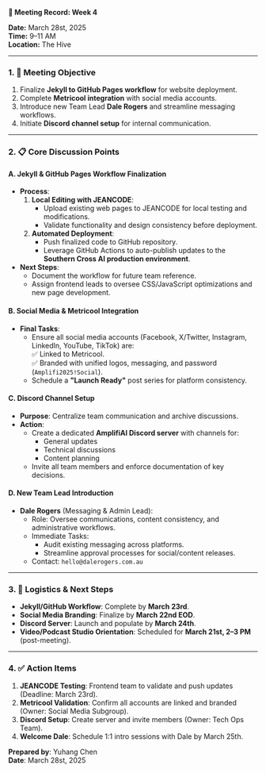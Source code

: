 **📅 Meeting Record: Week 4**  

**Date:** March 28st, 2025  
**Time:** 9–11 AM  
**Location:** The Hive  

---

### **1. 🎯 Meeting Objective**  
1. Finalize **Jekyll to GitHub Pages workflow** for website deployment.  
2. Complete **Metricool integration** with social media accounts.  
3. Introduce new Team Lead **Dale Rogers** and streamline messaging workflows.  
4. Initiate **Discord channel setup** for internal communication.  

---

### **2. 📋 Core Discussion Points**  

#### **A. Jekyll & GitHub Pages Workflow Finalization**  
- **Process**:  
  1. **Local Editing with JEANCODE**:  
     - Upload existing web pages to JEANCODE for local testing and modifications.  
     - Validate functionality and design consistency before deployment.  
  2. **Automated Deployment**:  
     - Push finalized code to GitHub repository.  
     - Leverage GitHub Actions to auto-publish updates to the **Southern Cross AI production environment**.  
- **Next Steps**:  
  - Document the workflow for future team reference.  
  - Assign frontend leads to oversee CSS/JavaScript optimizations and new page development.  

#### **B. Social Media & Metricool Integration**  
- **Final Tasks**:  
  - Ensure all social media accounts (Facebook, X/Twitter, Instagram, LinkedIn, YouTube, TikTok) are:  
    ✅ Linked to Metricool.  
    ✅ Branded with unified logos, messaging, and password (`Amplifi2025!Social`).  
  - Schedule a **"Launch Ready"** post series for platform consistency.  

#### **C. Discord Channel Setup**  
- **Purpose**: Centralize team communication and archive discussions.  
- **Action**:  
  - Create a dedicated **AmplifiAI Discord server** with channels for:  
    - General updates  
    - Technical discussions  
    - Content planning  
  - Invite all team members and enforce documentation of key decisions.  

#### **D. New Team Lead Introduction**  
- **Dale Rogers** (Messaging & Admin Lead):  
  - Role: Oversee communications, content consistency, and administrative workflows.  
  - Immediate Tasks:  
    - Audit existing messaging across platforms.  
    - Streamline approval processes for social/content releases.  
  - Contact: `hello@dalerogers.com.au`  

---

### **3. 🚀 Logistics & Next Steps**  
- **Jekyll/GitHub Workflow**: Complete by **March 23rd**.  
- **Social Media Branding**: Finalize by **March 22nd EOD**.  
- **Discord Server**: Launch and populate by **March 24th**.  
- **Video/Podcast Studio Orientation**: Scheduled for **March 21st, 2–3 PM** (post-meeting).  

---

### **4. ✅ Action Items**  
1. **JEANCODE Testing**: Frontend team to validate and push updates (Deadline: March 23rd).  
2. **Metricool Validation**: Confirm all accounts are linked and branded (Owner: Social Media Subgroup).  
3. **Discord Setup**: Create server and invite members (Owner: Tech Ops Team).  
4. **Welcome Dale**: Schedule 1:1 intro sessions with Dale by March 25th.  

**Prepared by**: Yuhang Chen  
**Date**: March 28st, 2025  
